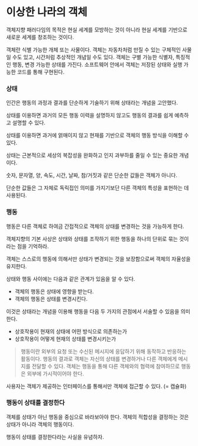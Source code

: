 # 이상한 나라의 객체

객체지향 패러다임의 목적은 현실 세계를 모방하는 것이 아니라 현실 세계를 기반으로 새로운 세계를 창조하는 것이다.


객체란 식별 가능한 개체 또는 사물이다. 
객체는 자동차처럼 만질 수 있는 구체적인 사물일 수도 있고, 시간처럼 추상적인 개념일 수도 있다. 객체는 구별 가능한 식별자, 특징적인 행동, 변경 가능한 상태를 가진다.
소프트웨어 안에서 객체는 저장된 상태와 실행 가능한 코드를 통해 구현된다.

### 상태
인간은 행동의 과정과 결과를 단순하게 기술하기 위해 상태라는 개념을 고안했다.

상태를 이용하면 과거의 모든 행동 이력을 설명하지 않고도 행동의 결과를 쉽게 예측하고 설명할 수 있다.

상태를 이용하면 과거에 얽매이지 않고 현재를 기반으로 객체의 행동 방식을 이해할 수 있다.

상태는 근본적으로 세상의 복잡성을 완화하고 인지 과부하를 줄일 수 있는 중요한 개념이다.

숫자, 문자열, 양, 속도, 시간, 날짜, 참/거짓과 같은 단순한 값들은 객체가 아니다.

단순한 값들은 그 자체로 독릭접인 의미를 가지기보단 다른 객체의 특성을 표현하는 데 사용된다.

### 행동
행동은 다른 객체로 하여금 간접적으로 객체의 상태를 변경하는 것을 가능하게 한다.

객체지향의 기본 사상은 상태와 상태를 조작하기 위한 행동을 하나의 단위로 묶는 것이라는 점을 기억하라.

객체는 스스로의 행동에 의해서만 상태가 변경되는 것을 보장함으로써 객체의 자율성을 유지한다.

상태와 행동 사이에는 다음과 같은 관계가 있음을 알 수 있다.
- 객체의 행동은 상태에 영향을 받는다.
- 객체의 행동은 상태를 변경시킨다.

이것은 상태라는 개념을 이용해 행동을 다음 두 가지의 관점에서 서술할 수 있음을 의미한다.
- 상호작용이 현재의 상태에 어떤 방식으로 의존하는가
- 상호작용이 어떻게 현재의 상태를 변경시키는가

> 행동이란 외부의 요청 또는 수신된 메시지에 응답하기 위해 동작하고 반응하는 활동이다.
> 행동의 결과로 객체는 자신의 상태를 변경하거나 다른 객체에게 메시지를 전달할 수 있다.
> 객체는 행동을 통해 다른 객체와의 협력에 참여하므로 행동은 외부에 가시적이어야 한다.

사용자는 객체가 제공하는 인터페이스를 통해서만 객체에 접근할 수 있다. (= 캡슐화)

### 행동이 상태를 결정한다

객체를 상태가 아닌 행동을 중심으로 바라보아야 한다.
객체의 적합성을 결정하는 것은 상태가 아니라 객체의 행동이다.

행동이 상태를 결정한다라는 사실을 유념하자.


